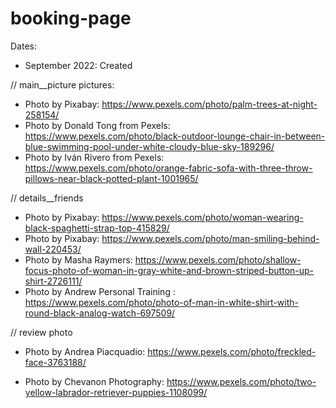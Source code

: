 # booking-page

Dates:
  - September 2022: Created 

// main__picture pictures: 
- Photo by Pixabay: https://www.pexels.com/photo/palm-trees-at-night-258154/
- Photo by Donald Tong from Pexels: https://www.pexels.com/photo/black-outdoor-lounge-chair-in-between-blue-swimming-pool-under-white-cloudy-blue-sky-189296/
- Photo by Iván Rivero from Pexels: https://www.pexels.com/photo/orange-fabric-sofa-with-three-throw-pillows-near-black-potted-plant-1001965/


// details__friends 
- Photo by Pixabay: https://www.pexels.com/photo/woman-wearing-black-spaghetti-strap-top-415829/
- Photo by Pixabay: https://www.pexels.com/photo/man-smiling-behind-wall-220453/
- Photo by Masha Raymers: https://www.pexels.com/photo/shallow-focus-photo-of-woman-in-gray-white-and-brown-striped-button-up-shirt-2726111/
- Photo by Andrew Personal  Training : https://www.pexels.com/photo/photo-of-man-in-white-shirt-with-round-black-analog-watch-697509/

// review photo
- Photo by Andrea Piacquadio: https://www.pexels.com/photo/freckled-face-3763188/

- Photo by Chevanon Photography: https://www.pexels.com/photo/two-yellow-labrador-retriever-puppies-1108099/

